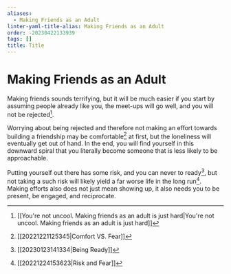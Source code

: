 ```yaml
---
aliases:
  - Making Friends as an Adult
linter-yaml-title-alias: Making Friends as an Adult
order: -20230422133939
tags: []
title: Title
---
```


# Making Friends as an Adult

Making friends sounds terrifying, but it will be much easier if you start by assuming people already like you, the meet-ups will go well, and you will not be rejected[^1]. 

Worrying about being rejected and therefore not making an effort towards building a friendship may be comfortable[^2] at first, but the loneliness will eventually get out of hand. In the end, you will find yourself in this downward spiral that you literally become someone that is less likely to be approachable.

Putting yourself out there has some risk, and you can never to ready[^3], but not taking a such risk will likely yield a far worse life in the long run[^4]. Making efforts also does not just mean showing up, it also needs you to be present, be engaged, and reciprocate.

[^1]: [[You're not uncool. Making friends as an adult is just hard|You're not uncool. Making friends as an adult is just hard]]
[^2]: [[20221221125345|Comfort VS. Fear]]
[^3]: [[20230123141334|Being Ready]]
[^4]: [[20221224153623|Risk and Fear]]